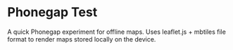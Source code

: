 # Phonegap Test

A quick Phonegap experiment for offline maps. Uses leaflet.js + mbtiles
file format to render maps stored locally on the device.
